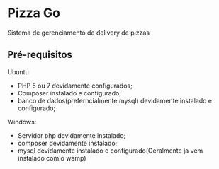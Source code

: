 # Pizza Go
Sistema de gerenciamento de delivery de pizzas

## Pré-requisitos

Ubuntu
- PHP 5 ou 7 devidamente configurados;
- Composer instalado e configurado;
- banco de dados(preferncialmente mysql) devidamente instalado e configurado;

Windows:
 - Servidor php devidamente instalado;
 - composer devidamente instalado;
 - mysql devidamente instalado e configurado(Geralmente ja vem instalado com o wamp)
